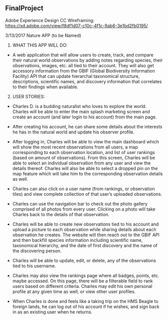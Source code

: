 ## FinalProject

Adobe Experience Design CC Wireframing: https://xd.adobe.com/view/f8df1d07-c10c-4f1c-9ab6-3e1bd2fb0195/


3/13/2017
Nature APP (to be Named)

1.	WHAT THIS APP WILL DO:

* A web application that will allow users to create, track, and compare their natural world observations by adding notes regarding species, their observations, images, etc. all tied to their account. They will also get accessory information from the GBIF (Global Biodiversity Information Facility) API that can update hierarchal taxonomical structure, descriptions, scientific names, and discovery information that correlates to their findings when available.


2.	USER STORIES:

*  Charles D.  is a budding naturalist who loves to explore the world. Charles will be able to enter the main splash marketing screen and create an account (and later login to his account) from the main page.

*  After creating his account, he can share some details about the interests he has in the natural world and update his observer profile.

*  After logging in, Charles will be able to view the main dashboard which will show the most recent observations from all users, a map corresponding to each observation location, and list of user rankings (based on amount of observations).
From this screen, Charles will be able to select an individual observation from any user and view the details thereof. Charles will also be able to select a dropped pin on the map feature which will take him to the corresponding observation details as well.

*  Charles can also click on a user name (from rankings, or observation tiles) and view complete collection of that user’s uploaded observations.

*  Charles can use the navigation bar to check out the photo gallery comprised of all photos from every user. Clicking on a photo will take Charles back to the details of that observation.

*  Charles will be able to create new observations tied to his account and upload a picture to each observation while sharing details about each observation he creates.
The website will then reach out to the GBIF API and then backfill species information including scientific name, taxonomical hierarchy, and the date of first discovery and the name of the discovering person.

*  Charles will be able to update, edit, or delete, any of the observations tied to his username.

*  Charles may also view the rankings page where all badges, points, etc. maybe accessed. On this page, there will be a filterable field to rank users based on different criteria.
Charles may edit his own personal profile at any given time as well, or view other user profiles.

*  When Charles is done and feels like a taking trip on the HMS Beagle to foreign lands, he can log out of his account if he wishes, and sign back in as an existing user when he returns.
